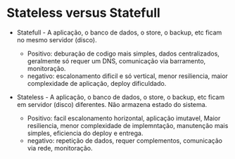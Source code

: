 # Stateless versus Statefull

* Statefull - A aplicação, o banco de dados, o store, o backup, etc ficam no mesmo servidor (disco).

  * Positivo: deburação de codigo mais simples, dados centralizados, geralmente só requer um DNS, comunicação via barramento, monitoração.
  * negativo: escalonamento dificil e só vertical, menor resiliencia, maior complexidade de aplicação, deploy dificuldado.

* Stateless - A aplicação, o banco de dados, o store, o backup, etc ficam em servidor (disco) diferentes. Não armazena estado do sistema.
  * Positivo: facil escalonamento horizontal, aplicação imutavel, Maior resiliencia, menor complexidade de implemntação, manutenção mais simples, eficiencia do deploy e entrega.
  * negativo: repetição de dados, requer complementos, comunicação via rede, monitoração.
